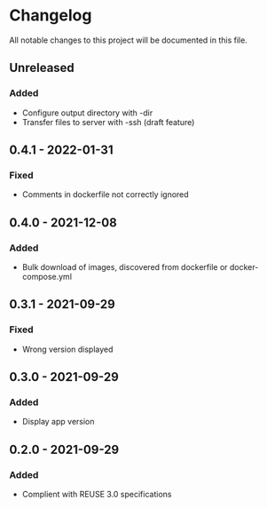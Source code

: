<!--
SPDX-FileCopyrightText: 2021 Eric Neidhardt
SPDX-License-Identifier: CC-BY-4.0
-->
<!-- markdownlint-disable MD022 MD032 MD024-->
# Changelog

All notable changes to this project will be documented in this file.

## Unreleased
### Added
* Configure output directory with -dir
* Transfer files to server with -ssh (draft feature)

## 0.4.1 - 2022-01-31
### Fixed
* Comments in dockerfile not correctly ignored

## 0.4.0 - 2021-12-08
### Added
* Bulk download of images, discovered from dockerfile or docker-compose.yml

## 0.3.1 - 2021-09-29
### Fixed
* Wrong version displayed

## 0.3.0 - 2021-09-29
### Added
* Display app version

## 0.2.0 - 2021-09-29
### Added
* Complient with REUSE 3.0 specifications
